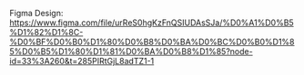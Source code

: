 Figma Design: https://www.figma.com/file/urReS0hgKzFnQSIUDAsSJa/%D0%A1%D0%B5%D1%82%D1%8C-%D0%BF%D0%B0%D1%80%D0%B8%D0%BA%D0%BC%D0%B0%D1%85%D0%B5%D1%80%D1%81%D0%BA%D0%B8%D1%85?node-id=33%3A260&t=285PIRtGjL8adTZ1-1
